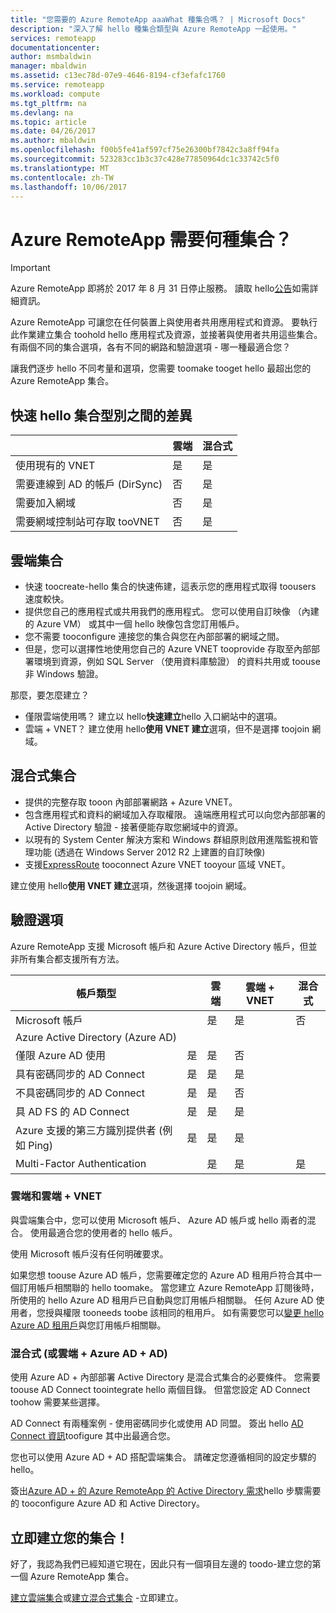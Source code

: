 ```yaml
---
title: "您需要的 Azure RemoteApp aaaWhat 種集合嗎？ | Microsoft Docs"
description: "深入了解 hello 種集合類型與 Azure RemoteApp 一起使用。"
services: remoteapp
documentationcenter: 
author: msmbaldwin
manager: mbaldwin
ms.assetid: c13ec78d-07e9-4646-8194-cf3efafc1760
ms.service: remoteapp
ms.workload: compute
ms.tgt_pltfrm: na
ms.devlang: na
ms.topic: article
ms.date: 04/26/2017
ms.author: mbaldwin
ms.openlocfilehash: f00b5fe41af597cf75e26300bf7842c3a8ff94fa
ms.sourcegitcommit: 523283cc1b3c37c428e77850964dc1c33742c5f0
ms.translationtype: MT
ms.contentlocale: zh-TW
ms.lasthandoff: 10/06/2017
---
```

# <a name="what-kind-of-collection-do-you-need-for-azure-remoteapp"></a>Azure RemoteApp 需要何種集合？
> [!IMPORTANT]
> Azure RemoteApp 即將於 2017 年 8 月 31 日停止服務。 讀取 hello[公告](https://go.microsoft.com/fwlink/?linkid=821148)如需詳細資訊。
> 
> 

Azure RemoteApp 可讓您在任何裝置上與使用者共用應用程式和資源。 要執行此作業建立集合 toohold hello 應用程式及資源，並接著與使用者共用這些集合。 有兩個不同的集合選項，各有不同的網路和驗證選項 - 哪一種最適合您？

讓我們逐步 hello 不同考量和選項，您需要 toomake tooget hello 最超出您的 Azure RemoteApp 集合。 

## <a name="quick-differences-between-hello-collection-types"></a>快速 hello 集合型別之間的差異
|  | 雲端 | 混合式 |
| --- | --- | --- |
| 使用現有的 VNET |是 |是 |
| 需要連線到 AD 的帳戶 (DirSync) |否 |是 |
| 需要加入網域 |否 |是 |
| 需要網域控制站可存取 tooVNET |否 |是 |

## <a name="cloud-collections"></a>雲端集合
* 快速 toocreate-hello 集合的快速佈建，這表示您的應用程式取得 toousers 速度較快。
* 提供您自己的應用程式或共用我們的應用程式。 您可以使用自訂映像 （內建的 Azure VM） 或其中一個 hello 映像包含您訂用帳戶。
* 您不需要 tooconfigure 連接您的集合與您在內部部署的網域之間。
* 但是，您可以選擇性地使用您自己的 Azure VNET tooprovide 存取至內部部署環境到資源，例如 SQL Server （使用資料庫驗證） 的資料共用或 toouse 非 Windows 驗證。

那麼，要怎麼建立？

* 僅限雲端使用嗎？ 建立以 hello**快速建立**hello 入口網站中的選項。
* 雲端 + VNET？ 建立使用 hello**使用 VNET 建立**選項，但不是選擇 toojoin 網域。

## <a name="hybrid-collections"></a>混合式集合
* 提供的完整存取 tooon 內部部署網路 + Azure VNET。
* 包含應用程式和資料的網域加入存取權限。 遠端應用程式可以向您內部部署的 Active Directory 驗證 - 接著便能存取您網域中的資源。
* 以現有的 System Center 解決方案和 Windows 群組原則啟用進階監視和管理功能 (透過在 Windows Server 2012 R2 上建置的自訂映像)
* 支援[ExpressRoute](https://azure.microsoft.com/services/expressroute/) tooconnect Azure VNET tooyour 區域 VNET。

建立使用 hello**使用 VNET 建立**選項，然後選擇 toojoin 網域。

## <a name="authentication-options"></a>驗證選項
Azure RemoteApp 支援 Microsoft 帳戶和 Azure Active Directory 帳戶，但並非所有集合都支援所有方法。 

| 帳戶類型 |  | 雲端 | 雲端 + VNET | 混合式 |
| --- | --- | --- | --- | --- |
| Microsoft 帳戶 | |是 |是 |否 |
| Azure Active Directory (Azure AD) | | | | |
| 僅限 Azure AD 使用 |是 |是 |否 | |
| 具有密碼同步的 AD Connect |是 |是 |是 | |
| 不具密碼同步的 AD Connect |是 |是 |否 | |
| 具 AD FS 的 AD Connect |是 |是 |是 | |
| Azure 支援的第三方識別提供者 (例如 Ping) |是 |是 |是 | |
| Multi-Factor Authentication | |是 |是 |是 |

### <a name="cloud-and-cloud--vnet"></a>雲端和雲端 + VNET
與雲端集合中，您可以使用 Microsoft 帳戶、 Azure AD 帳戶或 hello 兩者的混合。 使用最適合您的使用者的 hello 帳戶。

使用 Microsoft 帳戶沒有任何明確要求。 

如果您想 toouse Azure AD 帳戶，您需要確定您的 Azure AD 租用戶符合其中一個訂用帳戶相關聯的 hello toomake。 當您建立 Azure RemoteApp 訂閱後時，所使用的 hello Azure AD 租用戶已自動與您訂用帳戶相關聯。 任何 Azure AD 使用者，您授與權限 tooneeds toobe 該相同的租用戶。 如有需要您可以[變更 hello Azure AD 租用戶](remoteapp-changetenant.md)與您訂用帳戶相關聯。

### <a name="hybrid-or-cloud--azure-ad--ad"></a>混合式 (或雲端 + Azure AD + AD)
使用 Azure AD + 內部部署 Active Directory 是混合式集合的必要條件。 您需要 toouse AD Connect toointegrate hello 兩個目錄。 但當您設定 AD Connect toohow 需要某些選擇。 

AD Connect 有兩種案例 - 使用密碼同步化或使用 AD 同盟。 簽出 hello [AD Connect 資訊](../active-directory/active-directory-aadconnect.md)toofigure 其中出最適合您。

您也可以使用 Azure AD + AD 搭配雲端集合。 請確定您遵循相同的設定步驟的 hello。

簽出[Azure AD + 的 Azure RemoteApp 的 Active Directory 需求](remoteapp-ad.md)hello 步驟需要的 tooconfigure Azure AD 和 Active Directory。

## <a name="go-create-your-collection"></a>立即建立您的集合！
好了，我認為我們已經知道它現在，因此只有一個項目左邊的 toodo-建立您的第一個 Azure RemoteApp 集合。

[建立雲端集合](remoteapp-create-cloud-deployment.md)或[建立混合式集合](remoteapp-create-hybrid-deployment.md) -立即建立。

